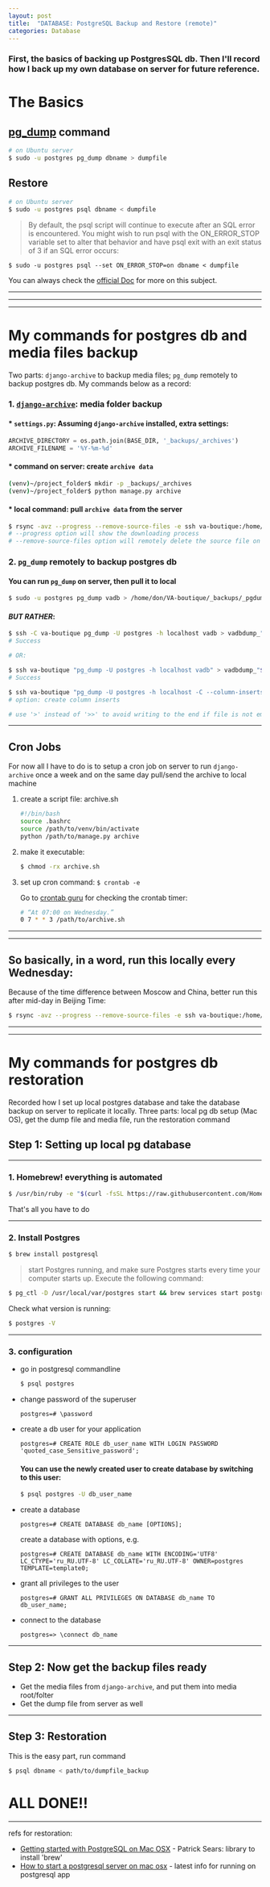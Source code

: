 ```yaml
---
layout: post
title:  "DATABASE: PostgreSQL Backup and Restore (remote)"
categories: Database
---
```

### First, the basics of backing up PostgresSQL db. Then I'll record how I back up my own database on server for future reference.
# The Basics
## [pg_dump](https://www.postgresql.org/docs/12/app-pgdump.html) command
```bash
# on Ubuntu server
$ sudo -u postgres pg_dump dbname > dumpfile
```
## Restore 
```bash
# on Ubuntu server
$ sudo -u postgres psql dbname < dumpfile
```
> By default, the psql script will continue to execute after an SQL error is encountered. You might wish to run psql with the ON_ERROR_STOP variable set to alter that behavior and have psql exit with an exit status of 3 if an SQL error occurs:
```
$ sudo -u postgres psql --set ON_ERROR_STOP=on dbname < dumpfile
```

You can always check the [official Doc](https://www.postgresql.org/docs/12/backup.html) for more on this subject.

---
---
---
# My commands for postgres db and media files backup
Two parts: `django-archive` to backup media files; `pg_dump` remotely to backup postgres db. My commands below as a record:

### 1. [`django-archive`](https://django-archive.readthedocs.io/en/latest/): media folder backup
#### * `settings.py`: Assuming `django-archive` installed, extra settings:
```python 
ARCHIVE_DIRECTORY = os.path.join(BASE_DIR, '_backups/_archives')
ARCHIVE_FILENAME = '%Y-%m-%d'
```
#### * command on server: create `archive data`
```bash
(venv)~/project_folder$ mkdir -p _backups/_archives
(venv)~/project_folder$ python manage.py archive
```

#### * local command: pull `archive data` from the server
```bash
$ rsync -avz --progress --remove-source-files -e ssh va-boutique:/home/don/VA-boutique/_backups/_archives/"$(date '+%Y-%m-%d')".tar.bz2 /Users/peiwen_li/Documents/GitHub/VA-boutique/_backups/_archives
# --progress option will show the downloading process
# --remove-source-files option will remotely delete the source file on server
```

### 2. `pg_dump` remotely to backup postgres db
#### You can run `pg_dump` on server, then pull it to local
```bash
$ sudo -u postgres pg_dump vadb > /home/don/VA-boutique/_backups/_pgdumps/vadbdump_"$(date '+%Y-%m-%d')"
```
#### ***BUT RATHER***:
```bash
$ ssh -C va-boutique pg_dump -U postgres -h localhost vadb > vadbdump_"$(date '+%Y-%m-%d')"
# Success

# OR:

$ ssh va-boutique "pg_dump -U postgres -h localhost vadb" > vadbdump_"$(date '+%Y-%m-%d')"
# Success

$ ssh va-boutique "pg_dump -U postgres -h localhost -C --column-inserts vadb" > vadbdump_"$(date '+%Y-%m-%d')"_inserts
# option: create column inserts

# use '>' instead of '>>' to avoid writing to the end if file is not empty
```
---

## Cron Jobs
For now all I have to do is to setup a cron job on server to run `django-archive` once a week and on the same day pull/send the archive to local machine
1. create a script file: archive.sh
    ```bash 
    #!/bin/bash
    source .bashrc
    source /path/to/venv/bin/activate
    python /path/to/manage.py archive
    ``` 
2. make it executable:
    ```bash
    $ chmod -rx archive.sh
    ```
3. set up cron command: `$ crontab -e`

    Go to [crontab guru](https://crontab.guru/) for checking the crontab timer:
    ```bash
    # “At 07:00 on Wednesday.”
    0 7 * * 3 /path/to/archive.sh
    ```
---
---
## So basically, in a word, run this locally every Wednesday:
Because of the time difference between Moscow and China, better run this after mid-day in Beijing Time:
```bash
$ rsync -avz --progress --remove-source-files -e ssh va-boutique:/home/don/VA-boutique/_backups/_archives/"$(date '+%Y-%m-%d')".tar.bz2 /Users/peiwen_li/Documents/GitHub/VA-boutique/_backups/_archives && ssh va-boutique "pg_dump -U postgres -h localhost vadb" > /Users/peiwen_li/Documents/GitHub/VA-boutique/_backups/_pgdump/vadbdump_"$(date '+%Y-%m-%d')" && ssh va-boutique "pg_dump -U postgres -h localhost -C --column-inserts vadb" > /Users/peiwen_li/Documents/GitHub/VA-boutique/_backups/_pgdump/vadbdump_"$(date '+%Y-%m-%d')"_inserts
```
---
---

# My commands for postgres db restoration
Recorded how I set up local postgres database and take the database backup on server to replicate it locally.
Three parts: local pg db setup (Mac OS), get the dump file and media file, run the restoration command

## Step 1: Setting up local pg database
---

### 1. Homebrew! everything is automated
```bash
$ /usr/bin/ruby -e "$(curl -fsSL https://raw.githubusercontent.com/Homebrew/install/master/install)"
```
That's all you have to do

---

### 2. Install Postgres
```bash
$ brew install postgresql
```
>start Postgres running, and make sure Postgres starts every time your computer starts up. Execute the following command:
```bash
$ pg_ctl -D /usr/local/var/postgres start && brew services start postgresql
```
Check what version is running:
```bash
$ postgres -V
```

---

### 3. configuration
* go in postgresql commandline
    ```bash
    $ psql postgres
    ```
* change password of the superuser
    ```postgres
    postgres=# \password
    ```
* create a db user for your application
    ```postgres
    postgres=# CREATE ROLE db_user_name WITH LOGIN PASSWORD 'quoted_case_Sensitive_password';
    ```
    #### You can use the newly created user to create database by switching to this user:
    ```bash
    $ psql postgres -U db_user_name
    ```
* create a database
    ```postgres
    postgres=# CREATE DATABASE db_name [OPTIONS];
    ```
    create a database with options, e.g.
    ```postgres
    postgres=# CREATE DATABASE db_name WITH ENCODING='UTF8' LC_CTYPE='ru_RU.UTF-8' LC_COLLATE='ru_RU.UTF-8' OWNER=postgres TEMPLATE=template0;
    ```
* grant all privileges to the user
    ```postgres
    postgres=# GRANT ALL PRIVILEGES ON DATABASE db_name TO db_user_name;
    ```
* connect to the database
    ```postgres
    postgres=> \connect db_name
    ```

---

## Step 2: Now get the backup files ready
* Get the media files from `django-archive`, and put them into media root/folter
* Get the dump file from server as well

---

## Step 3: Restoration
This is the easy part, run command
```bash
$ psql dbname < path/to/dumpfile_backup
```
# ALL DONE!!

---

refs for restoration:
* [Getting started with PostgreSQL on Mac OSX](https://www.codementor.io/@engineerapart/getting-started-with-postgresql-on-mac-osx-are8jcopb) - Patrick Sears: library to install 'brew'
* [How to start a postgresql server on mac osx](https://dataschool.com/learn-sql/how-to-start-a-postgresql-server-on-mac-os-x/) - latest info for running on postgresql app